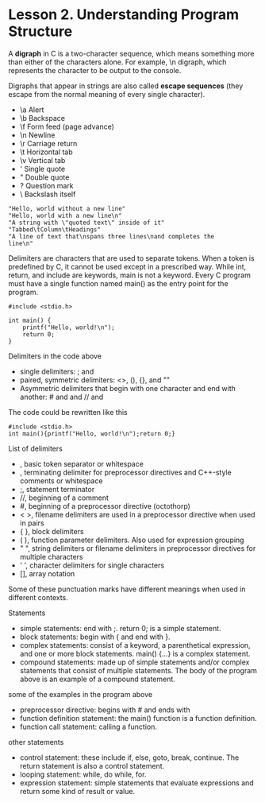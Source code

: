 # Lesson 2. Understanding Program Structure

A **digraph** in C is a two-character sequence, which means something more than either of the characters alone. For example, \n digraph, which represents the <newline> character to be output to the console.

Digraphs that appear in strings are also called **escape sequences** (they escape from the normal meaning of every single character).

- \a Alert
- \b Backspace
- \f Form feed (page advance)
- \n Newline
- \r Carriage return
- \t Horizontal tab
- \v Vertical tab
- \' Single quote
- \" Double quote
- \? Question mark
- \\ Backslash itself
  
```
"Hello, world without a new line"
"Hello, world with a new line\n"
"A string with \"quoted text\" inside of it"
"Tabbed\tColumn\tHeadings"
"A line of text that\nspans three lines\nand completes the
line\n"
```

Delimiters are characters that are used to separate tokens. When a token is predefined by C, it cannot be used except in a prescribed way. While int, return, and include are keywords, main is not a keyword. Every C program must have a single function named main() as the entry point for the program.

```
#include <stdio.h>

int main() {
    printf("Hello, world!\n");
    return 0;
}
```

Delimiters in the code above
- single delimiters: ; and <space>
- paired, symmetric delimiters: <>, (), {}, and ""
- Asymmetric delimiters that begin with one character and end with another: # and <newline> and // and <newline>

The code could be rewritten like this
```
#include <stdio.h>
int main(){printf("Hello, world!\n");return 0;}
```

List of delimiters
- <space>, basic token separator or whitespace
- <newline>, terminating delimiter for preprocessor directives and C++-style comments or whitespace
- ;, statement terminator
- //, beginning of a comment
- #, beginning of a preprocessor directive (octothorp)
- < >, filename delimiters are used in a preprocessor directive when used in pairs
- { }, block delimiters
- ( ), function parameter delimiters. Also used for expression grouping
- " ", string delimiters or filename delimiters in preprocessor directives for multiple characters
- ' ', character delimiters for single characters
- [], array notation

Some of these punctuation marks have different meanings when used in different contexts.

Statements
- simple statements: end with ;. return 0; is a simple statement.
- block statements: begin with { and end with }. 
- complex statements: consist of a keyword, a parenthetical expression, and one or more block statements. main() {...} is a complex statement.
- compound statements: made up of simple statements and/or complex statements that consist of multiple statements. The body of the program above is an example of a compound statement.

some of the examples in the program above
- preprocessor directive: begins with # and ends with <newline>
- function definition statement: the main() function is a function definition.
- function call statement: calling a function.

other statements
- control statement: these include if, else, goto, break, continue. The return statement is also a control statement.
- looping statement: while, do while, for.
- expression statement: simple statements that evaluate expressions and return some kind of result or value.



